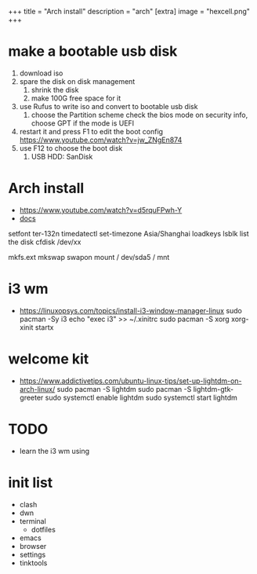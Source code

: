+++
title = "Arch install"
description = "arch"
[extra]
image = "hexcell.png"
+++

# make a bootable usb disk

1. download iso
2. spare the disk on disk management
   1. shrink the disk
   2. make 100G free space for it
3. use Rufus to write iso and convert to bootable usb disk
   1. choose the Partition scheme
        check the bios mode on security info, choose GPT if the mode is UEFI
4. restart it and press F1 to edit the boot config
    https://www.youtube.com/watch?v=jw_ZNgEn874
5. use F12 to choose the boot disk
   1. USB HDD: SanDisk


# Arch install
 - https://www.youtube.com/watch?v=d5rquFPwh-Y
 - [docs](https://gist.github.com/fjpalacios/441f2f6d27f25ee238b9bfcb068865db)

setfont ter-132n
timedatectl set-timezone Asia/Shanghai
loadkeys 
lsblk 
list the disk
cfdisk /dev/xx

mkfs.ext
mkswap
swapon 
mount / dev/sda5 / mnt

# i3 wm
- https://linuxopsys.com/topics/install-i3-window-manager-linux
sudo pacman -Sy i3
echo "exec i3" >> ~/.xinitrc
sudo pacman -S xorg xorg-xinit
startx

# welcome kit
- https://www.addictivetips.com/ubuntu-linux-tips/set-up-lightdm-on-arch-linux/
sudo pacman -S lightdm
sudo pacman -S lightdm-gtk-greeter
sudo systemctl enable lightdm
sudo systemctl start lightdm

# TODO
- learn the i3 wm using
# init list
- clash
- dwn
- terminal
    - dotfiles
- emacs
- browser
- settings
- tinktools


